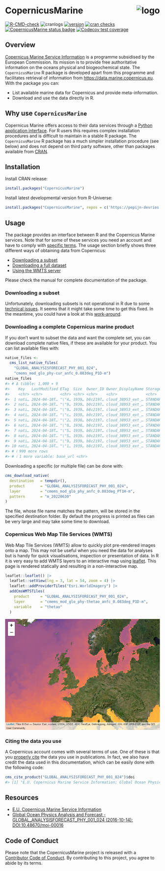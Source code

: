 
# CopernicusMarine <img src="man/figures/logo.png" align="right" height="139" copyright="cc-sa" alt="logo" />

<!-- badges: start -->

[![R-CMD-check](https://github.com/pepijn-devries/CopernicusMarine/actions/workflows/R-CMD-check.yaml/badge.svg)](https://github.com/pepijn-devries/CopernicusMarine/actions/workflows/R-CMD-check.yaml)
![cranlogs](https://cranlogs.r-pkg.org/badges/CopernicusMarine)
[![version](https://www.r-pkg.org/badges/version/CopernicusMarine)](https://CRAN.R-project.org/package=CopernicusMarine)
[![cran
checks](https://badges.cranchecks.info/worst/CopernicusMarine.svg)](https://cran.r-project.org/web/checks/check_results_CopernicusMarine.html)
[![CopernicusMarine status
badge](https://pepijn-devries.r-universe.dev/badges/CopernicusMarine)](https://pepijn-devries.r-universe.dev/CopernicusMarine)
[![Codecov test
coverage](https://codecov.io/gh/pepijn-devries/CopernicusMarine/branch/master/graph/badge.svg)](https://app.codecov.io/gh/pepijn-devries/CopernicusMarine?branch=master)
<!-- badges: end -->

## Overview

[Copernicus Marine Service
Information](https://marine.copernicus.eu/about) is a programme
subsidised by the European Commission. Its mission is to provide free
authoritative information on the oceans physical and biogeochemical
state. The `CopernicusMarine` R package is developed apart from this
programme and facilitates retrieval of information from
<https://data.marine.copernicus.eu>. With the package you can:

- List available marine data for Copernicus and provide
  meta-information.
- Download and use the data directly in R.

## Why use `CopernicusMarine`

Copernicus Marine offers access to their data services through a [Python
application interface](https://pypi.org/project/copernicusmarine/). For
R users this requires complex installation procedures and is difficult
to maintain in a stable R package. The `CopernicusMarine` R package has
a much simpler installation procedure (see below) and does not depend on
third party software, other than packages available from
[CRAN](https://cran.r-project.org/).

## Installation

Install CRAN release:

``` r
install.packages("CopernicusMarine")
```

Install latest developmental version from R-Universe:

``` r
install.packages("CopernicusMarine", repos = c('https://pepijn-devries.r-universe.dev', 'https://cloud.r-project.org'))
```

## Usage

The package provides an interface between R and the Copernicus Marine
services. Note that for some of these services you need an account and
have to comply with [specific
terms](https://marine.copernicus.eu/user-corner/service-commitments-and-licence).
The usage section briefly shows three different ways of obtaining data
from Copernicus:

- [Downloading a subset](#sec-subset)
- [Downloading a full dataset](#sec-full)
- [Using the WMTS server](#sec-wtms)

Please check the manual for complete documentation of the package.

<h3 id="sec-subset">

Downloading a subset
</h3>

Unfortunately, downloading subsets is not operational in R due to some
[technical
issues](https://github.com/pepijn-devries/CopernicusMarine/issues/42).
It seems that it might take some time to get this fixed. In the
meantime, you could have a look at this
[work-around](https://github.com/pepijn-devries/CopernicusMarine/issues/42#issuecomment-2079745370).

<!-- The code below assumes that you have registered your account details using `options(CopernicusMarine_uid = "my_user_name")` and -->

<!-- `options(CopernicusMarine_pwd = "my_password")`. If you are comfortable that it is secure enough, you can also store these -->

<!-- options in your `.Rprofile` such that they will be loaded each session. Otherwise, you can also provide your account details -->

<!-- as arguments to the functions. -->

<!-- The example below demonstrates how to subset a specific layer for a specific product. The subset is constrained by -->

<!-- the `region`, `timerange` and `verticalrange` arguments. The subset is downloaded to the temporary -->

<!-- file specified with `destination` and can be read using the [`{stars}`](https://r-spatial.github.io/stars/) package. -->

<!-- ```{r download-subset, eval=TRUE} -->

<!-- destination <- tempfile("copernicus", fileext = ".nc") -->

<!-- cms_download_subset( -->

<!--   destination   = destination, -->

<!--   product       = "GLOBAL_ANALYSISFORECAST_PHY_001_024", -->

<!--   layer         = "cmems_mod_glo_phy-cur_anfc_0.083deg_P1D-m", -->

<!--   variable      = "sea_water_velocity", -->

<!--   region        = c(-1, 50, 10, 55), -->

<!--   timerange     = c("2021-01-01", "2021-01-02"), -->

<!--   verticalrange = c(0, -2) -->

<!-- ) -->

<!-- mydata <- stars::read_stars(destination) -->

<!-- plot(mydata["vo"], col = hcl.colors(100), axes = TRUE) -->

<!-- ``` -->

<h3 id="sec-full">

Downloading a complete Copernicus marine product
</h3>

If you don’t want to subset the data and want the complete set, you can
download complete native files, if these are available for your product.
You can list available files with:

``` r
native_files <-
  cms_list_native_files(
    "GLOBAL_ANALYSISFORECAST_PHY_001_024",
    "cmems_mod_glo_phy-cur_anfc_0.083deg_P1D-m")
native_files
#> # A tibble: 1,000 × 9
#>    Key   LastModified ETag  Size  Owner_ID Owner_DisplayName StorageClass Bucket
#>    <chr> <chr>        <chr> <chr> <chr>    <chr>             <chr>        <chr> 
#>  1 nati… 2024-04-18T… "\"4… 1939… b8c2197… cloud_38953_ext_… STANDARD     mdl-n…
#>  2 nati… 2024-04-18T… "\"9… 1939… b8c2197… cloud_38953_ext_… STANDARD     mdl-n…
#>  3 nati… 2024-04-18T… "\"9… 1939… b8c2197… cloud_38953_ext_… STANDARD     mdl-n…
#>  4 nati… 2024-04-18T… "\"c… 1939… b8c2197… cloud_38953_ext_… STANDARD     mdl-n…
#>  5 nati… 2024-04-18T… "\"2… 1938… b8c2197… cloud_38953_ext_… STANDARD     mdl-n…
#>  6 nati… 2024-04-18T… "\"0… 1938… b8c2197… cloud_38953_ext_… STANDARD     mdl-n…
#>  7 nati… 2024-04-18T… "\"5… 1939… b8c2197… cloud_38953_ext_… STANDARD     mdl-n…
#>  8 nati… 2024-04-18T… "\"5… 1939… b8c2197… cloud_38953_ext_… STANDARD     mdl-n…
#>  9 nati… 2024-04-18T… "\"9… 1939… b8c2197… cloud_38953_ext_… STANDARD     mdl-n…
#> 10 nati… 2024-04-18T… "\"1… 1939… b8c2197… cloud_38953_ext_… STANDARD     mdl-n…
#> # ℹ 990 more rows
#> # ℹ 1 more variable: base_url <chr>
```

Downloading a specific (or multiple file) can be done with:

``` r
cms_download_native(
  destination   = tempdir(),
  product       = "GLOBAL_ANALYSISFORECAST_PHY_001_024",
  layer         = "cmems_mod_glo_phy_anfc_0.083deg_PT1H-m",
  pattern       = "m_20220630"
)
```

The file, whose file name matches the pattern, will be stored in the
specified destination folder. By default the progress is printed as
files can be very large and may take some time to download.

<h3 id="sec-wmts">

Copernicus Web Map Tile Services (WMTS)
</h3>

Web Map Tile Services (WMTS) allow to quickly plot pre-rendered images
onto a map. This may not be useful when you need the data for analyses
but is handy for quick visualisations, inspection or presentation of
data. In R it is very easy to add WMTS layers to an interactive map
using [leaflet](https://rstudio.github.io/leaflet/). This page is
rendered statically and resulting in a non-interactive map.

``` r
leaflet::leaflet() |>
  leaflet::setView(lng = 3, lat = 54, zoom = 4) |>
  leaflet::addProviderTiles("Esri.WorldImagery") |>
  addCmsWMTSTiles(
    product     = "GLOBAL_ANALYSISFORECAST_PHY_001_024",
    layer       = "cmems_mod_glo_phy-thetao_anfc_0.083deg_P1D-m",
    variable    = "thetao"
  )
```

![](man/figures/README-leaflet-1.png)<!-- -->

### Citing the data you use

A Copernicus account comes with several terms of use. One of these is
that you [properly
cite](https://help.marine.copernicus.eu/en/articles/4444611-how-to-cite-copernicus-marine-products-and-services)
the data you use in publications. In fact, we also have credit the data
used in this documentation, which can be easily done with the following
code:

``` r
cms_cite_product("GLOBAL_ANALYSISFORECAST_PHY_001_024")$doi
#> [1] "E.U. Copernicus Marine Service Information; Global Ocean Physics Analysis and Forecast - GLOBAL_ANALYSISFORECAST_PHY_001_024 (2016-10-14). DOI:10.48670/moi-00016"
```

## Resources

- [E.U. Copernicus Marine Service
  Information](https://data.marine.copernicus.eu)
- [Global Ocean Physics Analysis and Forecast -
  GLOBAL_ANALYSISFORECAST_PHY_001_024 (2016-10-14);
  DOI:10.48670/moi-00016](https://doi.org/10.48670/moi-00016)

## Code of Conduct

Please note that the CopernicusMarine project is released with a
[Contributor Code of
Conduct](https://pepijn-devries.github.io/CopernicusMarine/CODE_OF_CONDUCT.html).
By contributing to this project, you agree to abide by its terms.
